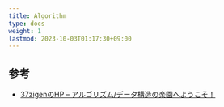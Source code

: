 ```yaml
---
title: Algorithm
type: docs
weight: 1
lastmod: 2023-10-03T01:17:30+09:00
---
```


## 参考

- [37zigenのHP – アルゴリズム/データ構造の楽園へようこそ！](https://37zigen.com/)
